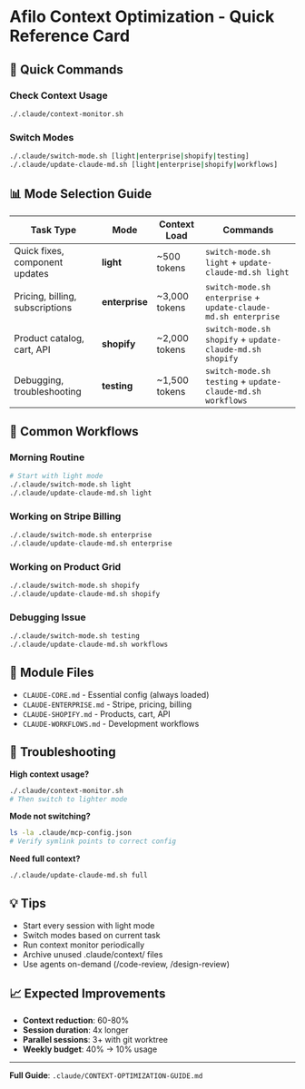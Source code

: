 # Afilo Context Optimization - Quick Reference Card

## 🚀 Quick Commands

### Check Context Usage
```bash
./.claude/context-monitor.sh
```

### Switch Modes
```bash
./.claude/switch-mode.sh [light|enterprise|shopify|testing]
./.claude/update-claude-md.sh [light|enterprise|shopify|workflows]
```

## 📊 Mode Selection Guide

| Task Type | Mode | Context Load | Commands |
|-----------|------|--------------|----------|
| Quick fixes, component updates | **light** | ~500 tokens | `switch-mode.sh light` + `update-claude-md.sh light` |
| Pricing, billing, subscriptions | **enterprise** | ~3,000 tokens | `switch-mode.sh enterprise` + `update-claude-md.sh enterprise` |
| Product catalog, cart, API | **shopify** | ~2,000 tokens | `switch-mode.sh shopify` + `update-claude-md.sh shopify` |
| Debugging, troubleshooting | **testing** | ~1,500 tokens | `switch-mode.sh testing` + `update-claude-md.sh workflows` |

## 🎯 Common Workflows

### Morning Routine
```bash
# Start with light mode
./.claude/switch-mode.sh light
./.claude/update-claude-md.sh light
```

### Working on Stripe Billing
```bash
./.claude/switch-mode.sh enterprise
./.claude/update-claude-md.sh enterprise
```

### Working on Product Grid
```bash
./.claude/switch-mode.sh shopify
./.claude/update-claude-md.sh shopify
```

### Debugging Issue
```bash
./.claude/switch-mode.sh testing
./.claude/update-claude-md.sh workflows
```

## 📁 Module Files

- `CLAUDE-CORE.md` - Essential config (always loaded)
- `CLAUDE-ENTERPRISE.md` - Stripe, pricing, billing
- `CLAUDE-SHOPIFY.md` - Products, cart, API
- `CLAUDE-WORKFLOWS.md` - Development workflows

## 🔧 Troubleshooting

**High context usage?**
```bash
./.claude/context-monitor.sh
# Then switch to lighter mode
```

**Mode not switching?**
```bash
ls -la .claude/mcp-config.json
# Verify symlink points to correct config
```

**Need full context?**
```bash
./.claude/update-claude-md.sh full
```

## 💡 Tips

- Start every session with light mode
- Switch modes based on current task
- Run context monitor periodically
- Archive unused .claude/context/ files
- Use agents on-demand (/code-review, /design-review)

## 📈 Expected Improvements

- **Context reduction**: 60-80%
- **Session duration**: 4x longer
- **Parallel sessions**: 3+ with git worktree
- **Weekly budget**: 40% → 10% usage

---

**Full Guide**: `.claude/CONTEXT-OPTIMIZATION-GUIDE.md`
